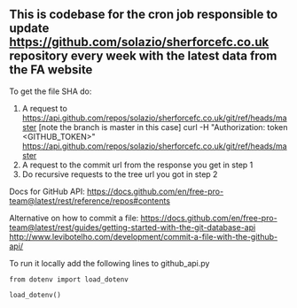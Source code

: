 ## This is codebase for the cron job responsible to update https://github.com/solazio/sherforcefc.co.uk repository every week with the latest data from the FA website

To get the file SHA do:
1. A request to https://api.github.com/repos/solazio/sherforcefc.co.uk/git/ref/heads/master [note the branch is master in this case]
curl -H "Authorization: token <GITHUB_TOKEN>" https://api.github.com/repos/solazio/sherforcefc.co.uk/git/ref/heads/master
2. A request to the commit url from the response you get in step 1
3. Do recursive requests to the tree url you got in step 2


Docs for GitHub API: https://docs.github.com/en/free-pro-team@latest/rest/reference/repos#contents


Alternative on how to commit a file:
https://docs.github.com/en/free-pro-team@latest/rest/guides/getting-started-with-the-git-database-api
http://www.levibotelho.com/development/commit-a-file-with-the-github-api/


To run it locally add the following lines to github_api.py
```
from dotenv import load_dotenv

load_dotenv()
```
